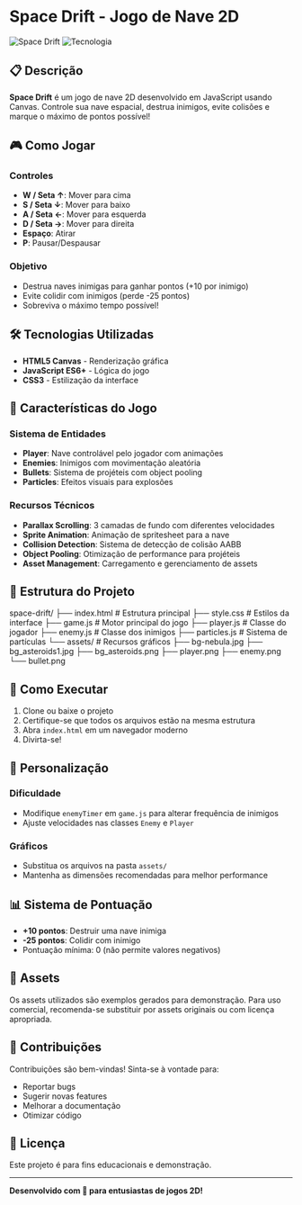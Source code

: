 # Space Drift - Jogo de Nave 2D

![Space Drift](https://img.shields.io/badge/Status-Em%20Desenvolvimento-blue)
![Tecnologia](https://img.shields.io/badge/Tecnologia-Canvas%202D-orange)

## 📋 Descrição

**Space Drift** é um jogo de nave 2D desenvolvido em JavaScript usando Canvas. Controle sua nave espacial, destrua inimigos, evite colisões e marque o máximo de pontos possível!

## 🎮 Como Jogar

### Controles
- **W / Seta ↑**: Mover para cima
- **S / Seta ↓**: Mover para baixo  
- **A / Seta ←**: Mover para esquerda
- **D / Seta →**: Mover para direita
- **Espaço**: Atirar
- **P**: Pausar/Despausar

### Objetivo
- Destrua naves inimigas para ganhar pontos (+10 por inimigo)
- Evite colidir com inimigos (perde -25 pontos)
- Sobreviva o máximo tempo possível!

## 🛠️ Tecnologias Utilizadas

- **HTML5 Canvas** - Renderização gráfica
- **JavaScript ES6+** - Lógica do jogo
- **CSS3** - Estilização da interface

## 🎯 Características do Jogo

### Sistema de Entidades
- **Player**: Nave controlável pelo jogador com animações
- **Enemies**: Inimigos com movimentação aleatória
- **Bullets**: Sistema de projéteis com object pooling
- **Particles**: Efeitos visuais para explosões

### Recursos Técnicos
- **Parallax Scrolling**: 3 camadas de fundo com diferentes velocidades
- **Sprite Animation**: Animação de spritesheet para a nave
- **Collision Detection**: Sistema de detecção de colisão AABB
- **Object Pooling**: Otimização de performance para projéteis
- **Asset Management**: Carregamento e gerenciamento de assets

## 📁 Estrutura do Projeto
space-drift/
├── index.html # Estrutura principal
├── style.css # Estilos da interface
├── game.js # Motor principal do jogo
├── player.js # Classe do jogador
├── enemy.js # Classe dos inimigos
├── particles.js # Sistema de partículas
└── assets/ # Recursos gráficos
├── bg-nebula.jpg
├── bg_asteroids1.jpg
├── bg_asteroids.png
├── player.png
├── enemy.png
└── bullet.png


## 🚀 Como Executar

1. Clone ou baixe o projeto
2. Certifique-se que todos os arquivos estão na mesma estrutura
3. Abra `index.html` em um navegador moderno
4. Divirta-se!

## 🔧 Personalização

### Dificuldade
- Modifique `enemyTimer` em `game.js` para alterar frequência de inimigos
- Ajuste velocidades nas classes `Enemy` e `Player`

### Gráficos
- Substitua os arquivos na pasta `assets/`
- Mantenha as dimensões recomendadas para melhor performance

## 📊 Sistema de Pontuação

- **+10 pontos**: Destruir uma nave inimiga
- **-25 pontos**: Colidir com inimigo
- Pontuação mínima: 0 (não permite valores negativos)

## 🎨 Assets

Os assets utilizados são exemplos gerados para demonstração. Para uso comercial, recomenda-se substituir por assets originais ou com licença apropriada.

## 🤝 Contribuições

Contribuições são bem-vindas! Sinta-se à vontade para:
- Reportar bugs
- Sugerir novas features
- Melhorar a documentação
- Otimizar código

## 📄 Licença

Este projeto é para fins educacionais e demonstração.

---

**Desenvolvido com 💫 para entusiastas de jogos 2D!**
